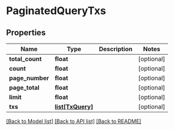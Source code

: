 # PaginatedQueryTxs

## Properties
Name | Type | Description | Notes
------------ | ------------- | ------------- | -------------
**total_count** | **float** |  | [optional] 
**count** | **float** |  | [optional] 
**page_number** | **float** |  | [optional] 
**page_total** | **float** |  | [optional] 
**limit** | **float** |  | [optional] 
**txs** | [**list[TxQuery]**](TxQuery.md) |  | [optional] 

[[Back to Model list]](../README.md#documentation-for-models) [[Back to API list]](../README.md#documentation-for-api-endpoints) [[Back to README]](../README.md)


